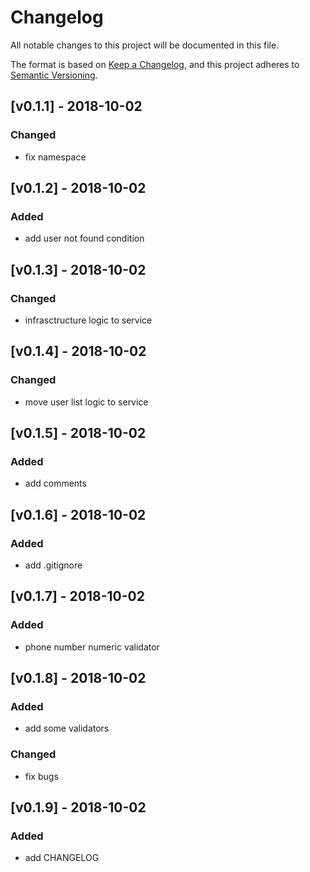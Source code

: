 # Changelog
All notable changes to this project will be documented in this file.

The format is based on [Keep a Changelog](https://keepachangelog.com/en/1.0.0/),
and this project adheres to [Semantic Versioning](https://semver.org/spec/v2.0.0.html).

## [v0.1.1] - 2018-10-02

### Changed
- fix namespace

## [v0.1.2] - 2018-10-02

### Added
- add user not found condition 

## [v0.1.3] - 2018-10-02

### Changed
- infrasctructure logic to service 

## [v0.1.4] - 2018-10-02

### Changed
- move user list logic to service

## [v0.1.5] - 2018-10-02

### Added

- add comments 

## [v0.1.6] - 2018-10-02

### Added
- add .gitignore

## [v0.1.7] - 2018-10-02

### Added
- phone number numeric validator 

## [v0.1.8] - 2018-10-02

### Added
- add some validators

### Changed
- fix bugs

## [v0.1.9] - 2018-10-02

### Added
- add CHANGELOG